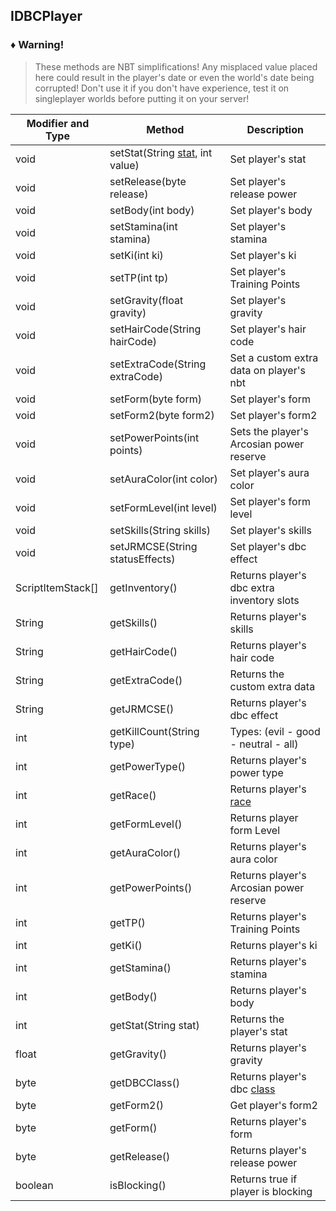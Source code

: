 ## IDBCPlayer

### ♦️ Warning!
> These methods are NBT simplifications! Any misplaced value placed here could result in the player's date or even the world's date being corrupted! Don't use it if you don't have experience, test it on singleplayer worlds before putting it on your server!


Modifier and Type | Method | Description
------- | ------------- | -------------------------------------------------------------
void | setStat(String [stat](https://github.com/PewDizinho/CustomNPCPlus-Script-Documentation/blob/main/ConstantsTypes/DBCTypes.MD#attributes), int value) | Set player's stat
void | setRelease(byte release) | Set player's release power
void | setBody(int body) | Set player's body
void | setStamina(int stamina) | Set player's stamina
void | setKi(int ki) | Set player's ki
void | setTP(int tp) | Set player's Training Points
void | setGravity(float gravity) | Set player's gravity
void | setHairCode(String hairCode) | Set player's hair code
void | setExtraCode(String extraCode) | Set a custom extra data on player's nbt
void | setForm(byte form) | Set player's form
void | setForm2(byte form2) | Set player's form2
void | setPowerPoints(int points) | Sets the player's Arcosian power reserve
void | setAuraColor(int color) | Set player's aura color
void | setFormLevel(int level) | Set player's form level
void | setSkills(String skills) | Set player's skills
void | setJRMCSE(String statusEffects) | Set player's dbc effect
ScriptItemStack[] | getInventory() | Returns player's dbc extra inventory slots
String | getSkills() | Returns player's skills
String | getHairCode() | Returns player's hair code
String | getExtraCode() | Returns the custom extra data
String | getJRMCSE() | Returns player's dbc effect
int | getKillCount(String type) | Types: (evil -  good - neutral - all)
int | getPowerType() | Returns player's power type
int | getRace() | Returns player's [race](https://github.com/PewDizinho/CustomNPCPlus-Script-Documentation/blob/main/ConstantsTypes/DBCTypes.MD#attributes)
int | getFormLevel() | Returns player form Level
int | getAuraColor() | Returns player's aura color
int | getPowerPoints() | Returns player's Arcosian power reserve
int | getTP() | Returns player's Training Points
int | getKi() | Returns player's ki
int | getStamina() | Returns player's stamina
int | getBody() | Returns player's body
int | getStat(String stat) | Returns the player's stat
float | getGravity() | Returns player's gravity
byte | getDBCClass() | Returns player's dbc [class](https://github.com/PewDizinho/CustomNPCPlus-Script-Documentation/blob/main/ConstantsTypes/DBCTypes.MD#classes)
byte | getForm2() | Get player's form2
byte | getForm() | Returns player's form
byte | getRelease() | Returns player's release power
boolean | isBlocking() | Returns true if player is blocking


